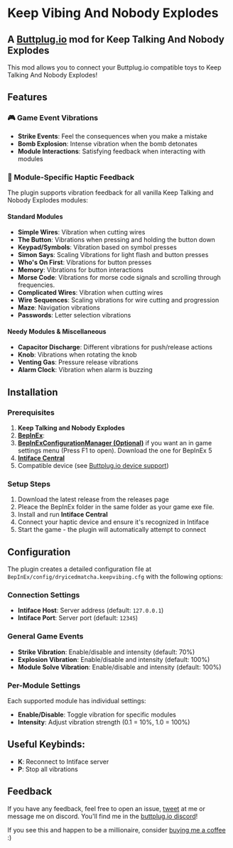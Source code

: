 # Keep Vibing And Nobody Explodes

## A [Buttplug.io](https://buttplug.io/) mod for Keep Talking And Nobody Explodes

This mod allows you to connect your Buttplug.io compatible toys to Keep Talking And Nobody Explodes!

## Features

### 🎮 Game Event Vibrations
- **Strike Events**: Feel the consequences when you make a mistake
- **Bomb Explosion**: Intense vibration when the bomb detonates
- **Module Interactions**: Satisfying feedback when interacting with modules

### 🔧 Module-Specific Haptic Feedback
The plugin supports vibration feedback for all vanilla Keep Talking and Nobody Explodes modules:

#### Standard Modules
- **Simple Wires**: Vibration when cutting wires
- **The Button**: Vibrations when pressing and holding the button down
- **Keypad/Symbols**: Vibration based on symbol presses
- **Simon Says**: Scaling Vibrations for light flash and button presses
- **Who's On First**: Vibrations for button presses
- **Memory**: Vibrations for button interactions
- **Morse Code**: Vibrations for morse code signals and scrolling through frequencies.
- **Complicated Wires**: Vibration when cutting wires
- **Wire Sequences**: Scaling vibrations for wire cutting and progression
- **Maze**: Navigation vibrations
- **Passwords**: Letter selection vibrations

#### Needy Modules & Miscellaneous
- **Capacitor Discharge**: Different vibrations for push/release actions
- **Knob**: Vibrations when rotating the knob
- **Venting Gas**: Pressure release vibrations
- **Alarm Clock**: Vibration when alarm is buzzing

## Installation

### Prerequisites
1. **Keep Talking and Nobody Explodes**
2. **[BepInEx](https://github.com/BepInEx/BepInEx)**: 
3. **[BepInExConfigurationManager (Optional)](https://github.com/BepInEx/BepInEx.ConfigurationManager)** if you want an in game settings menu (Press F1 to open). Download the one for BepInEx 5
3. **[Intiface Central](https://intiface.com/central/)**
4. Compatible device (see [Buttplug.io device support](https://iostindex.com/?filter0Availability=Available,DIY&filter1ButtplugSupport=4))

### Setup Steps
1. Download the latest release from the releases page
2. Pleace the BepInEx folder in the same folder as your game exe file.
3. Install and run **Intiface Central**
4. Connect your haptic device and ensure it's recognized in Intiface
5. Start the game - the plugin will automatically attempt to connect

## Configuration

The plugin creates a detailed configuration file at `BepInEx/config/dryicedmatcha.keepvibing.cfg` with the following options:

### Connection Settings
- **Intiface Host**: Server address (default: `127.0.0.1`)
- **Intiface Port**: Server port (default: `12345`)

### General Game Events
- **Strike Vibration**: Enable/disable and intensity (default: 70%)
- **Explosion Vibration**: Enable/disable and intensity (default: 100%)
- **Module Solve Vibration**: Enable/disable and intensity (default: 100%)

### Per-Module Settings
Each supported module has individual settings:
- **Enable/Disable**: Toggle vibration for specific modules
- **Intensity**: Adjust vibration strength (0.1 = 10%, 1.0 = 100%)

## Useful Keybinds:
- **K**: Reconnect to Intiface server
- **P**: Stop all vibrations

## Feedback
If you have any feedback, feel free to open an issue, [tweet](https://twitter.com/DryIcedMatcha) at me or message me on discord. You'll find me in the [buttplug.io discord](https://discord.buttplug.io/)!

If you see this and happen to be a millionaire, consider [buying me a coffee](https://ko-fi.com/dryicedmatcha) :)
